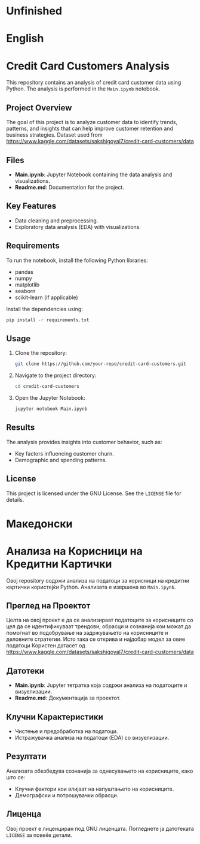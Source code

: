 # Unfinished

# English

# Credit Card Customers Analysis

This repository contains an analysis of credit card customer data using Python. The analysis is performed in the `Main.ipynb` notebook.

## Project Overview

The goal of this project is to analyze customer data to identify trends, patterns, and insights that can help improve customer retention and business strategies.
Dataset used from https://www.kaggle.com/datasets/sakshigoyal7/credit-card-customers/data

## Files

- **Main.ipynb**: Jupyter Notebook containing the data analysis and visualizations.
- **Readme.md**: Documentation for the project.

## Key Features

- Data cleaning and preprocessing.
- Exploratory data analysis (EDA) with visualizations.

## Requirements

To run the notebook, install the following Python libraries:

- pandas
- numpy
- matplotlib
- seaborn
- scikit-learn (if applicable)

Install the dependencies using:

```bash
pip install -r requirements.txt
```

## Usage

1. Clone the repository:
    ```bash
    git clone https://github.com/your-repo/credit-card-customers.git
    ```
2. Navigate to the project directory:
    ```bash
    cd credit-card-customers
    ```
3. Open the Jupyter Notebook:
    ```bash
    jupyter notebook Main.ipynb
    ```

## Results

The analysis provides insights into customer behavior, such as:

- Key factors influencing customer churn.
- Demographic and spending patterns.

## License

This project is licensed under the GNU License. See the `LICENSE` file for details.

# Македонски

# Анализа на Корисници на Кредитни Картички

Овој repository содржи анализа на податоци за корисници на кредитни картички користејќи Python. Анализата е извршена во `Main.ipynb`.

## Преглед на Проектот

Целта на овој проект е да се анализираат податоците за корисниците со цел да се идентификуваат трендови, обрасци и сознанија кои можат да помогнат во подобрување на задржувањето на корисниците и деловните стратегии. Исто така се открива и најдобар модел за овие податоци
Користен датасет од https://www.kaggle.com/datasets/sakshigoyal7/credit-card-customers/data

## Датотеки

- **Main.ipynb**: Jupyter тетратка која содржи анализа на податоците и визуелизации.
- **Readme.md**: Документација за проектот.

## Клучни Карактеристики

- Чистење и предобработка на податоци.
- Истражувачка анализа на податоци (EDA) со визуелизации.

## Резултати

Анализата обезбедува сознанија за однесувањето на корисниците, како што се:

- Клучни фактори кои влијаат на напуштањето на корисниците.
- Демографски и потрошувачки обрасци.

## Лиценца

Овој проект е лиценциран под GNU лиценцата. Погледнете ја датотеката `LICENSE` за повеќе детали.


